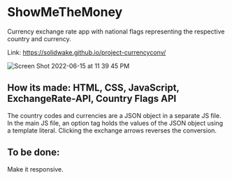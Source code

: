 # ShowMeTheMoney
Currency exchange rate app with national flags representing the respective country and currency.

Link: https://solidwake.github.io/project-currencyconv/

![Screen Shot 2022-06-15 at 11 39 45 PM](https://user-images.githubusercontent.com/69250073/174691049-73d74dce-bfb9-4164-90bf-6706acaf9972.png)

## How its made: HTML, CSS, JavaScript, ExchangeRate-API, Country Flags API
The country codes and currencies are a JSON object in a separate JS file. In the main JS file, an option tag holds the values of the JSON object using a template literal. Clicking the exchange arrows reverses the conversion.

## To be done:
Make it responsive.
